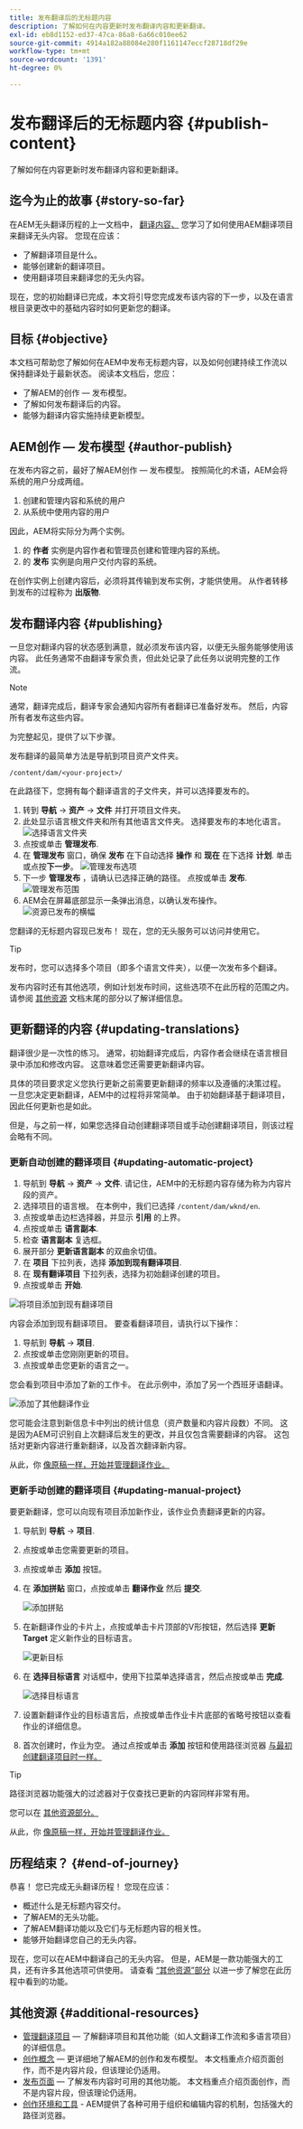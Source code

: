 ```yaml
---
title: 发布翻译后的无标题内容
description: 了解如何在内容更新时发布翻译内容和更新翻译。
exl-id: eb8d1152-ed37-47ca-86a8-6a66c010ee62
source-git-commit: 4914a182a88084e280f1161147eccf28718df29e
workflow-type: tm+mt
source-wordcount: '1391'
ht-degree: 0%

---
```


# 发布翻译后的无标题内容 {#publish-content}

了解如何在内容更新时发布翻译内容和更新翻译。

## 迄今为止的故事 {#story-so-far}

在AEM无头翻译历程的上一文档中， [翻译内容、](configure-connector.md) 您学习了如何使用AEM翻译项目来翻译无头内容。 您现在应该：

* 了解翻译项目是什么。
* 能够创建新的翻译项目。
* 使用翻译项目来翻译您的无头内容。

现在，您的初始翻译已完成，本文将引导您完成发布该内容的下一步，以及在语言根目录更改中的基础内容时如何更新您的翻译。

## 目标 {#objective}

本文档可帮助您了解如何在AEM中发布无标题内容，以及如何创建持续工作流以保持翻译处于最新状态。 阅读本文档后，您应：

* 了解AEM的创作 — 发布模型。
* 了解如何发布翻译后的内容。
* 能够为翻译内容实施持续更新模型。

## AEM创作 — 发布模型 {#author-publish}

在发布内容之前，最好了解AEM创作 — 发布模型。 按照简化的术语，AEM会将系统的用户分成两组。

1. 创建和管理内容和系统的用户
1. 从系统中使用内容的用户

因此，AEM将实际分为两个实例。

1. 的 **作者** 实例是内容作者和管理员创建和管理内容的系统。
1. 的 **发布** 实例是向用户交付内容的系统。

在创作实例上创建内容后，必须将其传输到发布实例，才能供使用。 从作者转移到发布的过程称为 **出版物**.

## 发布翻译内容 {#publishing}

一旦您对翻译内容的状态感到满意，就必须发布该内容，以便无头服务能够使用该内容。 此任务通常不由翻译专家负责，但此处记录了此任务以说明完整的工作流。

>[!NOTE]
>
>通常，翻译完成后，翻译专家会通知内容所有者翻译已准备好发布。 然后，内容所有者发布这些内容。
>
>为完整起见，提供了以下步骤。

发布翻译的最简单方法是导航到项目资产文件夹。

```text
/content/dam/<your-project>/
```

在此路径下，您拥有每个翻译语言的子文件夹，并可以选择要发布的。

1. 转到 **导航** -> **资产** -> **文件** 并打开项目文件夹。
1. 此处显示语言根文件夹和所有其他语言文件夹。 选择要发布的本地化语言。
   ![选择语言文件夹](assets/select-language-folder.png)
1. 点按或单击 **管理发布**.
1. 在 **管理发布** 窗口，确保 **发布** 在下自动选择 **操作** 和 **现在** 在下选择 **计划**. 单击或点按&#x200B;**下一步**。
   ![管理发布选项](assets/manage-publication-options.png)
1. 下一步 **管理发布** ，请确认已选择正确的路径。 点按或单击 **发布**.
   ![管理发布范围](assets/manage-publication-scope.png)
1. AEM会在屏幕底部显示一条弹出消息，以确认发布操作。
   ![资源已发布的横幅](assets/resources-published-message.png)

您翻译的无标题内容现已发布！ 现在，您的无头服务可以访问并使用它。

>[!TIP]
>
>发布时，您可以选择多个项目（即多个语言文件夹），以便一次发布多个翻译。

发布内容时还有其他选项，例如计划发布时间，这些选项不在此历程的范围之内。 请参阅 [其他资源](#additional-resources) 文档末尾的部分以了解详细信息。

## 更新翻译的内容 {#updating-translations}

翻译很少是一次性的练习。 通常，初始翻译完成后，内容作者会继续在语言根目录中添加和修改内容。 这意味着您还需要更新翻译内容。

具体的项目要求定义您执行更新之前需要更新翻译的频率以及遵循的决策过程。 一旦您决定更新翻译，AEM中的过程将非常简单。 由于初始翻译基于翻译项目，因此任何更新也是如此。

但是，与之前一样，如果您选择自动创建翻译项目或手动创建翻译项目，则该过程会略有不同。

### 更新自动创建的翻译项目 {#updating-automatic-project}

1. 导航到 **导航** -> **资产** -> **文件**. 请记住，AEM中的无标题内容存储为称为内容片段的资产。
1. 选择项目的语言根。 在本例中，我们已选择 `/content/dam/wknd/en`.
1. 点按或单击边栏选择器，并显示 **引用** 的上界。
1. 点按或单击 **语言副本**.
1. 检查 **语言副本** 复选框。
1. 展开部分 **更新语言副本** 的双曲余切值。
1. 在 **项目** 下拉列表，选择 **添加到现有翻译项目**.
1. 在 **现有翻译项目** 下拉列表，选择为初始翻译创建的项目。
1. 点按或单击 **开始**.

![将项目添加到现有翻译项目](assets/add-to-existing-project.png)

内容会添加到现有翻译项目。 要查看翻译项目，请执行以下操作：

1. 导航到 **导航** -> **项目**.
1. 点按或单击您刚刚更新的项目。
1. 点按或单击您更新的语言之一。

您会看到项目中添加了新的工作卡。 在此示例中，添加了另一个西班牙语翻译。

![添加了其他翻译作业](assets/additional-translation-job.png)

您可能会注意到新信息卡中列出的统计信息（资产数量和内容片段数）不同。 这是因为AEM可识别自上次翻译后发生的更改，并且仅包含需要翻译的内容。 这包括对更新内容进行重新翻译，以及首次翻译新内容。

从此，你 [像原稿一样，开始并管理翻译作业。](translate-content.md#using-translation-project)

### 更新手动创建的翻译项目 {#updating-manual-project}

要更新翻译，您可以向现有项目添加新作业，该作业负责翻译更新的内容。

1. 导航到 **导航** -> **项目**.
1. 点按或单击您需要更新的项目。
1. 点按或单击 **添加** 按钮。
1. 在 **添加拼贴** 窗口，点按或单击 **翻译作业** 然后 **提交**.

   ![添加拼贴](assets/add-translation-job-tile.png)

1. 在新翻译作业的卡片上，点按或单击卡片顶部的V形按钮，然后选择 **更新Target** 定义新作业的目标语言。

   ![更新目标](assets/update-target.png)

1. 在 **选择目标语言** 对话框中，使用下拉菜单选择语言，然后点按或单击 **完成**.

   ![选择目标语言](assets/select-target-language.png)

1. 设置新翻译作业的目标语言后，点按或单击作业卡片底部的省略号按钮以查看作业的详细信息。
1. 首次创建时，作业为空。 通过点按或单击 **添加** 按钮和使用路径浏览器 [与最初创建翻译项目时一样。](translate-content.md##manually-creating)

>[!TIP]
>
>路径浏览器功能强大的过滤器对于仅查找已更新的内容同样非常有用。
>
>您可以在 [其他资源部分。](#additional-resources)

从此，你 [像原稿一样，开始并管理翻译作业。](translate-content.md#using-translation-project)

## 历程结束？ {#end-of-journey}

恭喜！ 您已完成无头翻译历程！ 您现在应该：

* 概述什么是无标题内容交付。
* 了解AEM的无头功能。
* 了解AEM翻译功能以及它们与无标题内容的相关性。
* 能够开始翻译您自己的无头内容。

现在，您可以在AEM中翻译自己的无头内容。 但是，AEM是一款功能强大的工具，还有许多其他选项可供使用。 请查看 [“其他资源”部分](#additional-resources) 以进一步了解您在此历程中看到的功能。

## 其他资源 {#additional-resources}

* [管理翻译项目](/help/sites-cloud/administering/translation/managing-projects.md)  — 了解翻译项目和其他功能（如人文翻译工作流和多语言项目）的详细信息。
* [创作概念](/help/sites-cloud/authoring/getting-started/concepts.md)  — 更详细地了解AEM的创作和发布模型。 本文档重点介绍页面创作，而不是内容片段，但该理论仍适用。
* [发布页面](/help/sites-cloud/authoring/fundamentals/publishing-pages.md)  — 了解发布内容时可用的其他功能。 本文档重点介绍页面创作，而不是内容片段，但该理论仍适用。
* [创作环境和工具](/help/sites-cloud/authoring/fundamentals/environment-tools.md##path-selection) - AEM提供了各种可用于组织和编辑内容的机制，包括强大的路径浏览器。
